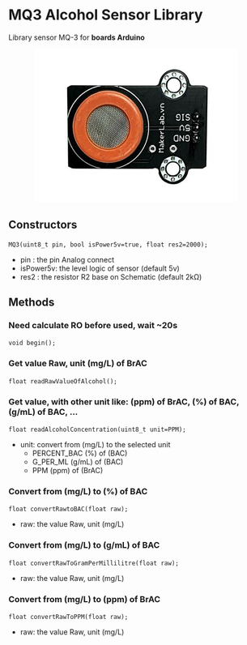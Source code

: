 # MQ3 Alcohol Sensor Library
Library sensor MQ-3 for **boards Arduino**
<p align="center"><img src="/readme/mq-3.jpg"/></p>

## Constructors
```
MQ3(uint8_t pin, bool isPower5v=true, float res2=2000);
```
+ pin      : the pin Analog connect
+ isPower5v: the level logic of sensor (default 5v)
+ res2     : the resistor R2 base on Schematic (default 2kΩ)

## Methods

### Need calculate RO before used, wait ~20s
```
void begin();
```

### Get value Raw, unit (mg/L) of BrAC
```
float readRawValueOfAlcohol();
```

### Get value, with other unit like: (ppm) of BrAC, (%) of BAC, (g/mL) of BAC, ...
```
float readAlcoholConcentration(uint8_t unit=PPM);
```
+ unit: convert from (mg/L) to the selected unit
  - PERCENT_BAC (%) of (BAC)
  - G_PER_ML    (g/mL) of (BAC)
  - PPM         (ppm) of (BrAC)

### Convert from (mg/L) to (%) of BAC
```
float convertRawtoBAC(float raw);
```
+ raw: the value Raw, unit (mg/L)

### Convert from (mg/L) to (g/mL) of BAC
```
float convertRawToGramPerMillilitre(float raw);
```
+ raw: the value Raw, unit (mg/L)
### Convert from (mg/L) to (ppm) of BrAC
```
float convertRawToPPM(float raw);
```
+ raw: the value Raw, unit (mg/L)
